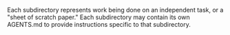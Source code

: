 Each subdirectory represents work being done on an independent task, or a "sheet of scratch paper."
Each subdirectory may contain its own AGENTS.md to provide instructions specific to that subdirectory.
